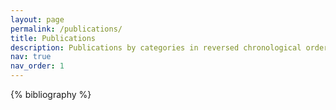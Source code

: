 ```yaml
---
layout: page
permalink: /publications/
title: Publications
description: Publications by categories in reversed chronological order. Generated by jekyll-scholar.
nav: true
nav_order: 1
---
```

<div class="publications">
  {% bibliography %}
</div>



